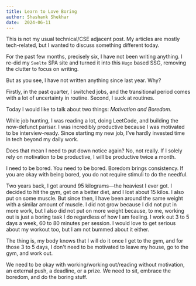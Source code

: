```yaml
---
title: Learn to Love Boring
author: Shashank Shekhar
date:  2024-06-11
---
```

This is not my usual technical/CSE adjacent post. My articles are mostly tech-related, but I wanted to discuss something different today.

For the past few months, precisely six, I have not been writing anything. I re-did my `Svelte` SPA site and turned it into this `Hugo` based SSG, removing the clutter to focus on writing.

But as you see, I have not written anything since last year. Why?

Firstly, in the past quarter, I switched jobs, and the transitional period comes with a lot of uncertainty in routine. Second, I suck at routines.

Today I would like to talk about two things: *Motivation and Boredom*.

While job hunting, I was reading a lot, doing LeetCode, and building the now-defunct parisar. I was incredibly productive because I was motivated to be interview-ready. Since starting my new job, I’ve hardly invested time in tech beyond my daily work.

Does that mean I need to put down notice again? No, not really. If I solely rely on motivation to be productive, I will be productive twice a month.

I need to be bored. You need to be bored. 
Boredom brings consistency. If you are okay with being bored, you do not require stimuli to do the needful.

Two years back, I got around 95 kilograms—the heaviest I ever got. I decided to hit the gym, get on a better diet, and I lost about 15 kilos. I also put on some muscle. But since then, I have been around the same weight with a similar amount of muscle. I did not grow because I did not put in more work, but I also did not put on more weight because, to me, working out is just a boring task I do regardless of how I am feeling. I work out 3 to 5 days a week, 60 to 80 minutes per session. I would love to get serious about my workout too, but I am not bummed about it either.

The thing is, my body knows that I will do it once I get to the gym, and for those 3 to 5 days, I don't need to be motivated to leave my house, go to the gym, and work out.

We need to be okay with working/working out/reading without motivation, an external push, a deadline, or a prize. We need to sit, embrace the boredom, and do the boring stuff.

